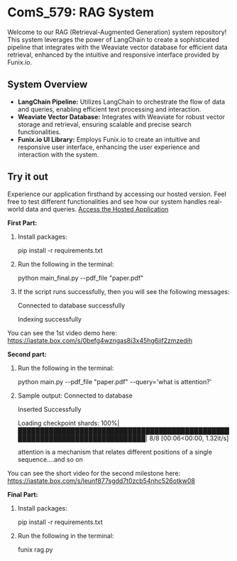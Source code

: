 # ComS_579: RAG System
Welcome to our RAG (Retrieval-Augmented Generation) system repository! This system leverages the power of LangChain to create a sophisticated pipeline that integrates with the Weaviate vector database for efficient data retrieval, enhanced by the intuitive and responsive interface provided by Funix.io.

## System Overview
- **LangChain Pipeline:** Utilizes LangChain to orchestrate the flow of data and queries, enabling efficient text processing and interaction.
- **Weaviate Vector Database:** Integrates with Weaviate for robust vector storage and retrieval, ensuring scalable and precise search functionalities.
- **Funix.io UI Library:** Employs Funix.io to create an intuitive and responsive user interface, enhancing the user experience and interaction with the system.

## Try it out
Experience our application firsthand by accessing our hosted version. Feel free to test different functionalities and see how our system handles real-world data and queries. 
[Access the Hosted Application](https://huggingface.co/spaces/arafspn/rag-project)




**First Part:**

1. Install packages:
   
    pip install -r requirements.txt

2. Run the following in the terminal:
   
    python main_final.py --pdf_file "paper.pdf"

3. If the script runs successfully, then you will see the following messages:
   
    Connected to database successfully
   
    Indexing successfully

You can see the 1st video demo here: 
https://iastate.box.com/s/0befg4wzngas8i3x45hg6jif2zmzedih


**Second part:**

1. Run the following in the terminal:
   
    python main.py --pdf_file "paper.pdf" --query='what is attention?'

2. Sample output:
   Connected to database
   
   Inserted Successfully
   
   Loading checkpoint shards: 100%|█████████████████████████████████████████████████████████████████████████████| 8/8 [00:06<00:00,  1.32it/s]


   attention is a mechanism that relates different positions of a single sequence....and so on

You can see the short video for the second milestone here:
https://iastate.box.com/s/leunf877sgdd7t0zcb54nhc526otkw08

**Final Part:**
1. Install packages:
   
    pip install -r requirements.txt
   
2. Run the following in the terminal:
   
    funix rag.py

